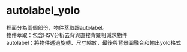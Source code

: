 # autolabel_yolo
裡面分為兩個部份，物件萃取跟autolabel。<br>
物件萃取：包含HSV分析去背與直接背景相減求物件<br>
autolabel：將物件透過旋轉、尺寸縮放，最後與背景圖融合和輸出yolo格式<br>
